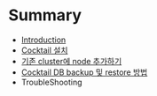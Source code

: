 # Summary

* [Introduction](README.md)
* [Cocktail 설치](cocktail-c124-ce58.md)
* [기존 cluster에 node 추가하기](chapter1.md)
* [Cocktail DB backup 및 restore 방법](aa.md)
* TroubleShooting


